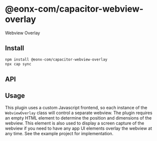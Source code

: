 # @eonx-com/capacitor-webview-overlay

Webview Overlay

## Install

```bash
npm install @eonx-com/capacitor-webview-overlay
npx cap sync
```

## API

<docgen-index></docgen-index>

<docgen-api>
<!-- run docgen to generate docs from the source -->
<!-- More info: https://github.com/ionic-team/capacitor-docgen -->
</docgen-api>

## Usage

This plugin uses a custom Javascript frontend, so each instance of the `WebviewOverlay` class will control a separate webview. The plugin requires an empty HTML element to determine the position and dimensions of the webview. This element is also used to display a screen capture of the webview if you need to have any app UI elements overlay the webview at any time. See the example project for implementation.
